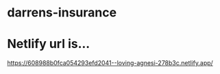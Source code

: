 # darrens-insurance

# Netlify url is...

https://608988b0fca054293efd2041--loving-agnesi-278b3c.netlify.app/